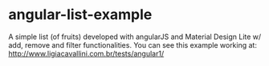 # angular-list-example
A simple list (of fruits) developed with angularJS and Material Design Lite w/ add, remove and filter functionalities.
You can see this example working at: http://www.ligiacavallini.com.br/tests/angular1/
